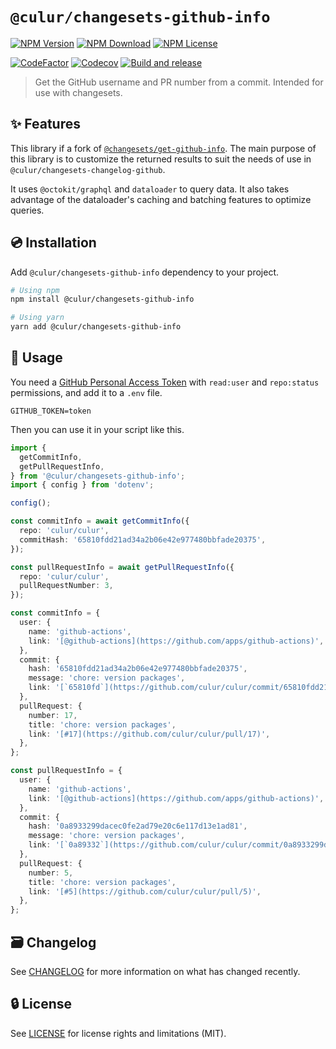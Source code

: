 # `@culur/changesets-github-info`

[![NPM Version](https://img.shields.io/npm/v/@culur/changesets-github-info?logo=npm)](https://www.npmjs.com/package/@culur/changesets-github-info)
[![NPM Download](https://img.shields.io/npm/dm/@culur/changesets-github-info?logo=npm)](https://www.npmjs.com/package/@culur/changesets-github-info)
[![NPM License](https://img.shields.io/npm/l/@culur/changesets-github-info)](../../LICENSE)

[![CodeFactor](https://www.codefactor.io/repository/github/culur/culur/badge)](https://www.codefactor.io/repository/github/culur/culur)
[![Codecov](https://img.shields.io/codecov/c/github/culur/culur)](https://app.codecov.io/gh/culur/culur)
[![Build and release](https://github.com/culur/culur/actions/workflows/build-and-release.yml/badge.svg)](https://github.com/culur/culur/actions/workflows/build-and-release.yml)

> Get the GitHub username and PR number from a commit. Intended for use with changesets.

## ✨ Features

This library if a fork of [`@changesets/get-github-info`](https://www.npmjs.com/package/@changesets/get-github-info). The main purpose of this library is to customize the returned results to suit the needs of use in `@culur/changesets-changelog-github`.

It uses `@octokit/graphql` and `dataloader` to query data. It also takes advantage of the dataloader's caching and batching features to optimize queries.

## 💿 Installation

Add `@culur/changesets-github-info` dependency to your project.

```bash
# Using npm
npm install @culur/changesets-github-info

# Using yarn
yarn add @culur/changesets-github-info
```

## 📖 Usage

You need a [GitHub Personal Access Token](https://github.com/settings/tokens/new) with `read:user` and `repo:status` permissions, and add it to a `.env` file.

```.env
GITHUB_TOKEN=token
```

Then you can use it in your script like this.

```ts
import {
  getCommitInfo,
  getPullRequestInfo,
} from '@culur/changesets-github-info';
import { config } from 'dotenv';

config();

const commitInfo = await getCommitInfo({
  repo: 'culur/culur',
  commitHash: '65810fdd21ad34a2b06e42e977480bbfade20375',
});

const pullRequestInfo = await getPullRequestInfo({
  repo: 'culur/culur',
  pullRequestNumber: 3,
});

const commitInfo = {
  user: {
    name: 'github-actions',
    link: '[@github-actions](https://github.com/apps/github-actions)',
  },
  commit: {
    hash: '65810fdd21ad34a2b06e42e977480bbfade20375',
    message: 'chore: version packages',
    link: '[`65810fd`](https://github.com/culur/culur/commit/65810fdd21ad34a2b06e42e977480bbfade20375)',
  },
  pullRequest: {
    number: 17,
    title: 'chore: version packages',
    link: '[#17](https://github.com/culur/culur/pull/17)',
  },
};

const pullRequestInfo = {
  user: {
    name: 'github-actions',
    link: '[@github-actions](https://github.com/apps/github-actions)',
  },
  commit: {
    hash: '0a8933299dacec0fe2ad79e20c6e117d13e1ad81',
    message: 'chore: version packages',
    link: '[`0a89332`](https://github.com/culur/culur/commit/0a8933299dacec0fe2ad79e20c6e117d13e1ad81)',
  },
  pullRequest: {
    number: 5,
    title: 'chore: version packages',
    link: '[#5](https://github.com/culur/culur/pull/5)',
  },
};
```

## 🗃️ Changelog

See [CHANGELOG](CHANGELOG.md) for more information on what has changed recently.

## 🔒 License

See [LICENSE](../../LICENSE) for license rights and limitations (MIT).
